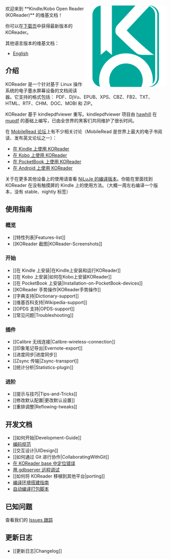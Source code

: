 <img align="right" src="https://github.com/koreader/koreader/raw/master/resources/koreader.png" height="256" width="256" />
欢迎来到 **Kindle/Kobo Open Reader (KOReader)** 的维基文档！

你可以在[下载页](https://github.com/koreader/koreader/releases)中获得最新版本的 KOReader。

其他语言版本的维基文档：

* [English](https://github.com/koreader/koreader/wiki)

## 介绍 ##

KOReader 是一个针对基于 Linux 操作系统的电子墨水屏幕设备的文档阅读器。它支持的格式包括：
PDF、DjVu、EPUB、XPS、CBZ、FB2、TXT、HTML、RTF、CHM、DOC、MOBI 和 ZIP。

KOReader 基于 kindlepdfviewer 重写。kindlepdfviewer 项目由 [hawhill](http://www.mobileread.com/forums/member.php?u=86292) 在 [mupdf](http://www.mupdf.com/) 的基础上编写，已由全世界的黑客们共同维护了很长时间。

在 [MobileRead 论坛](http://www.mobileread.com/)上有不少相关讨论（MobileRead 是世界上最大的电子书阅读、发布英文论坛之一）：

* [在 Kindle 上使用 KOReader](http://www.mobileread.com/forums/showthread.php?t=209276)
* [在 Kobo 上使用 KOReader](http://www.mobileread.com/forums/showthread.php?t=216960)
* [在 PocketBook 上使用 KOReader](http://www.mobileread.com/forums/showthread.php?t=254659)
* [在 Android 上使用 KOReader](http://www.mobileread.com/forums/showthread.php?t=240617)

关于在更多其他设备上的使用请查看 [NiLuJe 的编译版本](http://www.mobileread.com/forums/showpost.php?p=2658945&postcount=2)。你能在里面找到 KOReader 在没有触摸屏的 Kindle 上的使用方法。（大概一周左右编译一个版本，没有 stable、nightly 标签）

## 使用指南 ##

### 概览 ###

* [[特性列表|Features-list]]
* [[KOReader 截图|KOReader-Screenshots]]

### 开始 ###

* [[在 Kindle 上安装|在Kindle上安装和运行KOReader]]
* [[在 Kobo 上安装|如何在Kobo上安装KOReader]]
* [[在 PocketBook 上安装|Installation-on-PocketBook-devices]]
* [[KOReader 手势操作|KOReader手势操作]]
* [[字典支持|Dictionary-support]]
* [[维基百科支持|Wikipedia-support]]
* [[OPDS 支持|OPDS-support]]
* [[常见问题|Troubleshooting]]

### 插件 ###

* [[Calibre 无线连接|Calibre-wireless-connection]]
* [[印象笔记导出|Evernote-export]]
* [[进度同步|进度同步]]
* [[Zsync 传输|Zsync-transport]]
* [[统计分析|Statistics-plugin]]

### 进阶 ###

* [[提示与技巧|Tips-and-Tricks]]
* [[修改默认配置|更改默认设置]]
* [[重排调整|Reflowing-tweaks]]

## 开发文档 ##

* [[如何开始|Development-Guide]]
* [编码规范](https://github.com/koreader/koreader-base/wiki/Coding-style)
* [[交互设计|UIDesign]]
* [[如何通过 Git 进行协作|CollaboratingWithGit]]
* [在 KOReader base 中定位错误](https://github.com/koreader/koreader-base/wiki/Bug-hunting-in-koreader-base)
* [用 gdbserver 远程调试](https://github.com/koreader/koreader-base/wiki/Remote-debugging-with-gdbserver)
* [[如何将 KOReader 移植到其他平台|porting]]
* [编译环境搭建指南]
* [自动编译打包脚本]

[编译环境搭建指南]:http://www.mobileread.com/forums/showpost.php?p=2227307&postcount=658
[自动编译打包脚本]:https://github.com/koreader/koreader-misc/tree/master/koreader-nightlybuild

## 已知问题 ##

查看我们的 [Issues 跟踪](https://github.com/koreader/koreader/issues?q=is%3Aopen)

## 更新日志 ##

* [[更新日志|Changelog]]
